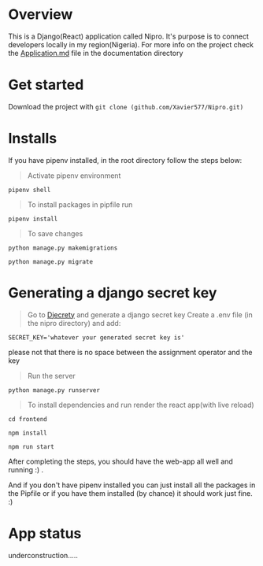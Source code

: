 # Overview

This is a Django(React) application called Nipro. It's purpose is to connect developers
locally in my region(Nigeria). For more info on the project check the [Application.md](https://github.com/Xavier577/Nipro/blob/prod/documentation/Application.md) file in the documentation
directory

# Get started

Download the project with `git clone (github.com/Xavier577/Nipro.git)`

# Installs

If you have pipenv installed, in the root directory follow the steps below:

> Activate pipenv environment

```
pipenv shell

```

> To install packages in pipfile run

```
pipenv install
```

> To save changes

```
python manage.py makemigrations

python manage.py migrate
```

# Generating a django secret key

> Go to [Djecrety](https://djecrety.ir/) and generate a django secret key
> Create a .env file (in the nipro directory) and add:

```
SECRET_KEY='whatever your generated secret key is'

```

please not that there is no space between the assignment operator and the key

> Run the server

```
python manage.py runserver

```

> To install dependencies and run render the react app(with live reload)

```
cd frontend

npm install

npm run start

```

After completing the steps, you should have the web-app all well and running :) .

And if you don't have pipenv installed you can just install all the packages in the Pipfile
or if you have them installed (by chance) it should work just fine. :)

# App status

underconstruction.....
